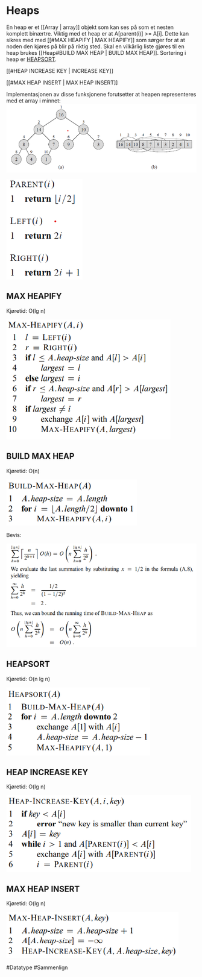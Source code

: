 # Heaps
En heap er et [[Array | array]] objekt som kan ses på som et nesten komplett
binærtre.
Viktig med et heap er at A[parent(i)] >= A[i].
Dette kan sikres med med [[#MAX HEAPIFY | MAX HEAPIFY]] som sørger for
at at noden den kjøres på blir på riktig sted.
Skal en vilkårlig liste gjøres til en heap brukes [[Heap#BUILD MAX HEAP | BUILD MAX HEAP]].
Sortering i heap er [HEAPSORT](#heapsort).

[[#HEAP INCREASE KEY | INCREASE KEY]]

[[#MAX HEAP INSERT | MAX HEAP INSERT]]

Implementasjonen av disse funksjonene forutsetter at heapen representeres med et array i minnet: ![Array representation](bilder/HeapRepresentation.png)

![Relationship functions](bilder/HeapRelationships.png)


## MAX HEAPIFY
Kjøretid: O(lg n)

![max_heapify](bilder/MaxHeapify.PNG)

## BUILD MAX HEAP
Kjøretid: O(n)

![build_max_heap](bilder/buildMaxHeap.PNG)

Bevis:

![build_max_heap_proof](bilder/BevisBuildHeap.PNG)

## HEAPSORT
Kjøretid: O(n lg n)

![heapsort](bilder/heapsort.PNG)

## HEAP INCREASE KEY
Kjøretid: O(lg n)

![heap increase key](bilder/heapIncreaseKey.PNG)

## MAX HEAP INSERT
Kjøretid: O(lg n)

![max heap insert](bilder/maxHeapInsert.PNG)

#Datatype
#Sammenlign 